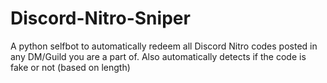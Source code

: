 # Discord-Nitro-Sniper
A python selfbot to automatically redeem all Discord Nitro codes posted in any DM/Guild you are a part of.
Also automatically detects if the code is fake or not (based on length)
